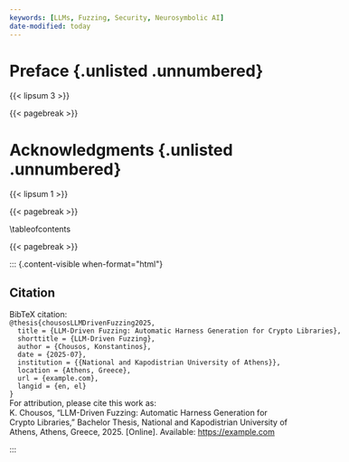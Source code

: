 ```yaml
---
keywords: [LLMs, Fuzzing, Security, Neurosymbolic AI]
date-modified: today
---
```

# Preface {.unlisted .unnumbered}

{{< lipsum 3 >}}

{{< pagebreak >}}

# Acknowledgments {.unlisted .unnumbered}

{{< lipsum 1 >}}

{{< pagebreak >}}

\tableofcontents

{{< pagebreak >}}

::: {.content-visible when-format="html"}

<div id="quarto-appendix" class="default">
<section class="quarto-appendix-contents" id="quarto-citation"><h2 class="anchored quarto-appendix-heading" id="citation">Citation</h2><div><div class="quarto-appendix-secondary-label">BibTeX citation:</div>
<pre class="sourceCode code-with-copy quarto-appendix-bibtex"><code class="sourceCode bibtex">@thesis{chousosLLMDrivenFuzzing2025,
  title = {LLM-Driven Fuzzing: Automatic Harness Generation for Crypto Libraries},
  shorttitle = {LLM-Driven Fuzzing},
  author = {Chousos, Konstantinos},
  date = {2025-07},
  institution = {{National and Kapodistrian University of Athens}},
  location = {Athens, Greece},
  url = {example.com},
  langid = {en, el}
}</code></pre>
<div class="quarto-appendix-secondary-label">For attribution, please cite this work as:</div><div id="ref-chousos2025" class="csl-entry quarto-appendix-citeas">
K. Chousos, <span>“LLM-Driven Fuzzing: Automatic Harness Generation for Crypto Libraries,”</span> Bachelor Thesis, National and Kapodistrian University of Athens, Athens, Greece, 2025. [Online]. Available: <a href="https://example.com">https://example.com</a>
</div></div></section></div>

:::
